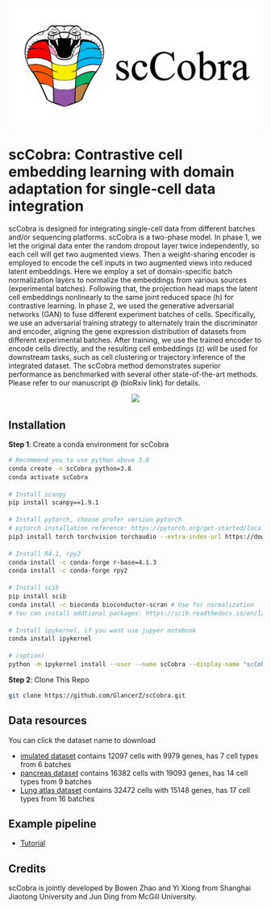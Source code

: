 <p align="center">
  <img src="https://raw.githubusercontent.com/GlancerZ/scCobra/main/Figure/scCobra_logo.png" width="600">
</p>

# scCobra: Contrastive cell embedding learning with domain adaptation for single-cell data integration 
  
scCobra is designed for integrating single-cell data from different batches and/or sequencing platforms. scCobra is a two-phase model. In phase 1, we let the original data enter the random dropout layer twice independently, so each cell will get two augmented views. Then a weight-sharing encoder is employed to encode the cell inputs in two augmented views into reduced latent embeddings. Here we employ a set of domain-specific batch normalization layers to normalize the embeddings from various sources (experimental batches). Following that, the projection head maps the latent cell embeddings nonlinearly to the same joint reduced space (h) for contrastive learning. In phase 2, we used the generative adversarial networks (GAN) to fuse different experiment batches of cells. Specifically, we use an adversarial training strategy to alternately train the discriminator and encoder, aligning the gene expression distribution of datasets from different experimental batches. After training, we use the trained encoder to encode cells directly, and the resulting cell embeddings (z) will be used for downstream tasks, such as cell clustering or trajectory inference of the integrated dataset. The scCobra method demonstrates superior performance as benchmarked with several other state-of-the-art methods. Please refer to our manuscript   @  (bioRxiv link) for details.

<p align="center">
  <img src="https://raw.githubusercontent.com/GlancerZ/scCobra/main/Figure/single-cell-model.png" width="800">
</p>

## Installation

**Step 1**: Create a conda environment for scCobra

```bash
# Recommend you to use python above 3.8
conda create -n scCobra python=3.8
conda activate scCobra

# Install scanpy
pip install scanpy==1.9.1

# Install pytorch, choose profer version pytorch
# pytorch installation reference: https://pytorch.org/get-started/locally/
pip3 install torch torchvision torchaudio --extra-index-url https://download.pytorch.org/whl/cu116

# Install R4.1, rpy2
conda install -c conda-forge r-base=4.1.3
conda install -c conda-forge rpy2

# Install scib
pip install scib
conda install -c bioconda bioconductor-scran # Use for normalization
# You can install addtional packages: https://scib.readthedocs.io/en/latest/index.html

# Install ipykernel, if you want use jupyer notebook
conda install ipykernel

# (option) 
python -m ipykernel install --user --name scCobra --display-name "scCobra"

``` 

**Step 2**: Clone This Repo

```bash
git clone https://github.com/GlancerZ/scCobra.git
```

## Data resources

You can click the dataset name to download

* [imulated dataset](https://figshare.com/ndownloader/files/33798263) contains 12097 cells with 9979 genes, has 7 cell types from 6 batches
* [pancreas dataset](https://figshare.com/ndownloader/files/24539828) contains 16382 cells with 19093 genes, has 14 cell types from 9 batches
* [Lung atlas dataset](https://figshare.com/ndownloader/files/24539942) contains 32472 cells with 15148 genes, has 17 cell types from 16 batches


## Example pipeline
* [Tutorial](https://github.com/GlancerZ/scCobra/blob/main/pancreas_demo.ipynb)

## Credits
scCobra is jointly developed by Bowen Zhao and Yi Xiong from Shanghai Jiaotong University and Jun Ding from McGill University.

